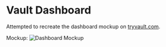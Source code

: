 # Vault Dashboard

Attempted to recreate the dashboard mockup on [tryvault.com](https://www.tryvault.com/).

Mockup:
![Dashboard Mockup](https://uploads-ssl.webflow.com/610a7806ecea93449dcefd43/61b904e9d213fd35d1b6de9a_db%20new%20x2.png)
